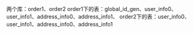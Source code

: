 两个库：order1、order2
order1下的表：global_id_gen、user_info0、user_info1、address_info0、address_info1、
order2下的表：user_info0、user_info1、address_info0、address_info1

